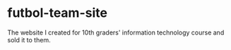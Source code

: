 # futbol-team-site
The website I created for 10th graders' information technology course and sold it to them.
